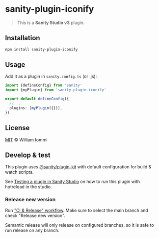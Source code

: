 # sanity-plugin-iconify

> This is a **Sanity Studio v3** plugin.

## Installation

```sh
npm install sanity-plugin-iconify
```

## Usage

Add it as a plugin in `sanity.config.ts` (or .js):

```ts
import {defineConfig} from 'sanity'
import {myPlugin} from 'sanity-plugin-iconify'

export default defineConfig({
  //...
  plugins: [myPlugin({})],
})
```

## License

[MIT](LICENSE) © William Iommi

## Develop & test

This plugin uses [@sanity/plugin-kit](https://github.com/sanity-io/plugin-kit)
with default configuration for build & watch scripts.

See [Testing a plugin in Sanity Studio](https://github.com/sanity-io/plugin-kit#testing-a-plugin-in-sanity-studio)
on how to run this plugin with hotreload in the studio.


### Release new version

Run ["CI & Release" workflow](https://github.com/williamiommi/sanity-plugin-iconify/actions/workflows/main.yml).
Make sure to select the main branch and check "Release new version".

Semantic release will only release on configured branches, so it is safe to run release on any branch.